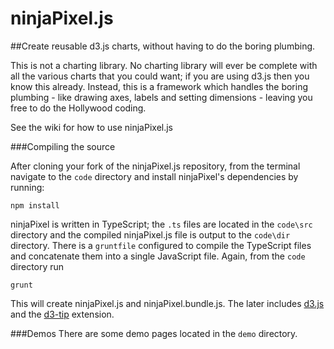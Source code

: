 ninjaPixel.js
=============

##Create reusable d3.js charts, without having to do the boring plumbing.

This is not a charting library. No charting library will ever be complete with all the various charts that you could want; if you are using d3.js then you know this already. Instead, this is a framework which handles the boring plumbing - like drawing axes, labels and setting dimensions - leaving you free to do the Hollywood coding.

See the wiki for how to use ninjaPixel.js


###Compiling the source

After cloning your fork of the ninjaPixel.js repository, from the terminal navigate to the `code` directory and install ninjaPixel's dependencies by running:

    npm install 

ninjaPixel is written in TypeScript; the `.ts` files are located in the `code\src` directory and the compiled ninjaPixel.js file is output to the `code\dir` directory. There is a `gruntfile` configured to compile the TypeScript files and concatenate them into a single JavaScript file. Again, from the `code` directory run

    grunt
    
This will create ninjaPixel.js and ninjaPixel.bundle.js. The later includes [d3.js](https://github.com/mbostock/d3) and the [d3-tip](https://github.com/Caged/d3-tip) extension.

###Demos
There are some demo pages located in the `demo` directory.
